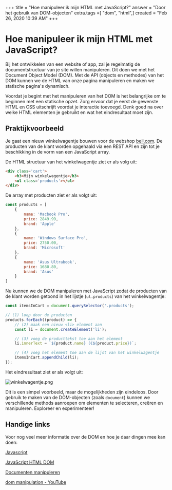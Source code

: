+++
title = "Hoe manipuleer ik mijn HTML met JavaScript?"
answer = "Door het gebruik van DOM-objecten"
extra.tags =[ "dom", "html",]
created = "Feb 26, 2020 10:39 AM"
+++

# Hoe manipuleer ik mijn HTML met JavaScript?


Bij het ontwikkelen van een website of app, zal je regelmatig de documentstructuur van je site willen manipuleren. Dit doen we met het Document Object Model (DOM). Met de API (objects en methodes) van het DOM kunnen we de HTML van onze pagina manipuleren en maken we statische pagina's dynamisch.

Voordat je begint met het manipuleren van het DOM is het belangrijke om te beginnen met een statische opzet. Zorg ervoor dat je eerst de gewenste HTML en CSS uitschrijft voordat je interactie toevoegd. Denk goed na over welke HTML elementen je gebruikt en wat het eindresultaat moet zijn.

## Praktijkvoorbeeld

Je gaat een nieuw winkelwagentje bouwen voor de webshop [bell.com](http://bell.com/). De producten van de klant worden opgehaald via een REST API en zijn tot je beschikking in de vorm van een JavaScript array.

De HTML structuur van het winkelwagentje ziet er als volg uit:

```html
<div class='cart'>
    <h3>Mijn winkelwagentje</h3>
    <ul class='products'></ul>
</div>
```

De array met producten ziet er als volgt uit:

```jsx
const products = [
    {
        name: 'Macbook Pro',
        price: 2849.99,
        brand: 'Apple'
    },
    {
        name: 'Windows Surface Pro',
        price: 2750.00,
        brand: 'Microsoft'
    },
    {
        name: 'Asus Ultrabook',
        price: 1680.80,
        brand: 'Asus'
    }
]
```

Nu kunnen we de DOM manipuleren met JavaScript zodat de producten van de klant worden getoond in het lijstje (`ul.products`) van het winkelwagentje:

```jsx
const itemsInCart = document.querySelector('.products');

// (1) loop door de producten
products.forEach((product) => {
    // (2) maak een nieuw <li> element aan
    const li = document.createElement('li');

    // (3) voeg de producttekst toe aan het element
    li.innerText = `${product.name} (€${product.price})`;

    // (4) voeg het element toe aan de lijst van het winkelwagentje
    itemsInCart.appendChild(li);
});
```

Het eindresultaat ziet er als volgt uit:

![winkelwagentje.png](@/winkelwagentje.png)

Dit is een simpel voorbeeld, maar de mogelijkheden zijn eindeloos. Door gebruik te maken van de DOM-objecten (zoals `document`) kunnen we verschillende methods aanroepen om elementen te selecteren, creëren en manipuleren. Exploreer en experimenteer!

## Handige links

Voor nog veel meer informatie over de DOM en hoe je daar dingen mee kan doen:

[Javascript  ](https://www.notion.so/Javascript-6008467c99cd49eca1f3ba6b167ccafb)

[JavaScript HTML DOM](https://www.w3schools.com/js/js_htmldom.asp)

[Documenten manipuleren](https://developer.mozilla.org/nl/docs/Learn/JavaScript/Client-side_web_APIs/Manipuleren_documenten)

[dom manipulation - YouTube](https://www.youtube.com/results?search_query=dom+manipulation)